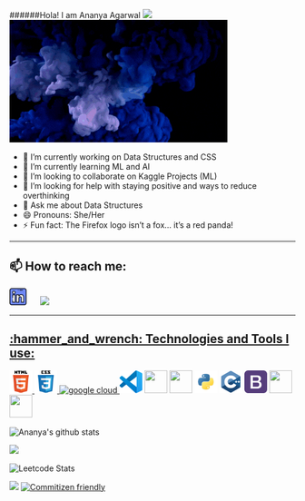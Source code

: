 
######Hola! I am Ananya Agarwal <img src="https://user-images.githubusercontent.com/42378118/110234147-e3259600-7f4e-11eb-95be-0c4047144dea.gif" width="30">
<img src="https://github.com/ananya-agarwal/ananya-agarwal/blob/main/ananya%20profile.gif" width=384>

- 🔭 I’m currently working on Data Structures and CSS 
- 🌱 I’m currently learning ML and AI  
- 👯 I’m looking to collaborate on Kaggle Projects (ML) 
- 🤔 I’m looking for help with staying positive and ways to reduce overthinking
- 💬 Ask me about Data Structures 
- 😄 Pronouns: She/Her
- ⚡ Fun fact: The Firefox logo isn’t a fox… it’s a red panda!
<hr>
<p align="center">
<h2 align="left">📫 How to reach me:</h2>
<a href="https://www.linkedin.com/in/ananya-agarwal06/" target="_blank"><img height="30" src="https://raw.githubusercontent.com/AbhishekMaira10/AbhishekMaira10/master/linkedin.png?raw=true"></a>&nbsp;&nbsp;&nbsp;&nbsp;&nbsp;
<a href="mailto:ananyaag06@gmail.com" target="_blank"><img src="https://img.icons8.com/external-justicon-lineal-color-justicon/30/000000/external-gmail-social-media-justicon-lineal-color-justicon.png"/>
<hr>
</p>

<p align="center">
<h2 align="left">:hammer_and_wrench: Technologies and Tools I use:</h2>
    <a href="https://www.w3.org/html/" target="_blank"> <img src="https://raw.githubusercontent.com/devicons/devicon/master/icons/html5/html5-original-wordmark.svg" alt="html5" width="40" height="40"/> </a>
    <a href="https://www.w3schools.com/css/" target="_blank"> <img src="https://raw.githubusercontent.com/devicons/devicon/master/icons/css3/css3-original-wordmark.svg" alt="css3" width="40" height="40"/> </a>
     <a href="https://cloud.google.com/" target="_blank"> <img src="https://www.vectorlogo.zone/logos/google_cloud/google_cloud-icon.svg" alt="google cloud" width="40" height="40"/> </a>
<a href="https://code.visualstudio.com/" target="_blank"><img width="40" height="40" src="https://raw.githubusercontent.com/github/explore/80688e429a7d4ef2fca1e82350fe8e3517d3494d/topics/visual-studio-code/visual-studio-code.png"></a>
<a href="https://www.r-project.org/" target="_blank"><img width="40" height="40" src="https://img.shields.io/badge/R-276DC3?style=for-the-badge&logo=r&logoColor=white"></a>
<a href="https://www.cprogramming.com/" target="_blank"><img width="40" height="40" src="http://img.shields.io/badge/-C-A8B9CC?style=for-the-badge&logo=c&logoColor=035697"></a>
<a href="https://www.python.org/" target="_blank"><img width="40" height="40" src="https://raw.githubusercontent.com/github/explore/80688e429a7d4ef2fca1e82350fe8e3517d3494d/topics/python/python.png"></a>
<a href="https://github.com/" target="_blank"><img width="40" height="40" src="https://raw.githubusercontent.com/github/explore/80688e429a7d4ef2fca1e82350fe8e3517d3494d/topics/cpp/cpp.png"></a>
<a href="https://getbootstrap.com/" target="_blank"><img width="40" height="40" src = "https://raw.githubusercontent.com/github/explore/80688e429a7d4ef2fca1e82350fe8e3517d3494d/topics/bootstrap/bootstrap.png"></a>
<a href="https://github.com/" target="_blank"><img width="40" height="40" src="https://img.shields.io/badge/-GitHub-181717?style=for-the-badge&logo=github"></a>
<a href="https://ubuntu.com/" target="_blank"><img width="40" height="40" src="https://img.shields.io/badge/Ubuntu-E95420?style=for-the-badge&logo=ubuntu&logoColor=white"></a>
</p>

![Ananya's github stats](https://github-readme-stats.vercel.app/api?username=ananya-agarwal&show_icons=true&hide_border=true)

<img height="180em" src="https://github-readme-stats.vercel.app/api/top-langs/?username=ananya-agarwal&layout=compact&langs_count=8"/>

![Leetcode Stats](https://leetcode.card.workers.dev/?username=JacobLinCool&theme=nord)

![](https://visitor-badge.glitch.me/badge?page_id=ridermansb.ridermansb) [![Commitizen friendly](https://img.shields.io/badge/commitizen-friendly-brightgreen.svg)](http://commitizen.github.io/cz-cli/)


